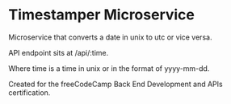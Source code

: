 # Timestamper Microservice
Microservice that converts a date in unix to utc or vice versa.

API endpoint sits at /api/:time.

Where time is a time in unix or in the format of yyyy-mm-dd.

Created for the freeCodeCamp Back End Development and APIs certification.

